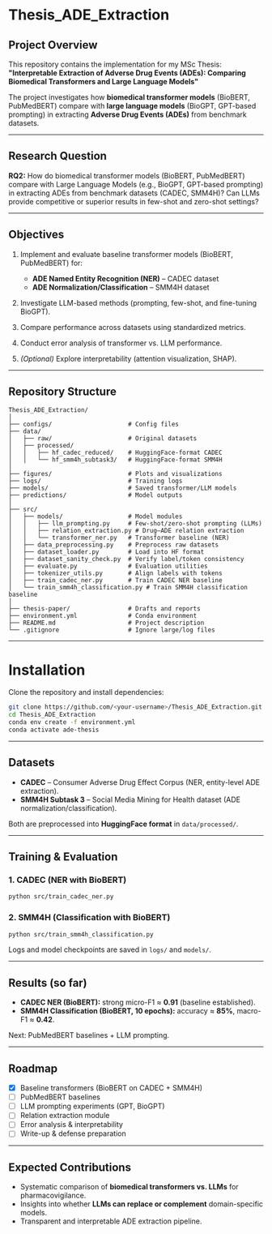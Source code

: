 # Thesis\_ADE\_Extraction

## Project Overview

This repository contains the implementation for my MSc Thesis:
**"Interpretable Extraction of Adverse Drug Events (ADEs): Comparing Biomedical Transformers and Large Language Models"**

The project investigates how **biomedical transformer models** (BioBERT, PubMedBERT) compare with **large language models** (BioGPT, GPT-based prompting) in extracting **Adverse Drug Events (ADEs)** from benchmark datasets.

---

## Research Question

**RQ2:**
How do biomedical transformer models (BioBERT, PubMedBERT) compare with Large Language Models (e.g., BioGPT, GPT-based prompting) in extracting ADEs from benchmark datasets (CADEC, SMM4H)?
Can LLMs provide competitive or superior results in few-shot and zero-shot settings?

---

## Objectives

1. Implement and evaluate baseline transformer models (BioBERT, PubMedBERT) for:

   * **ADE Named Entity Recognition (NER)** – CADEC dataset
   * **ADE Normalization/Classification** – SMM4H dataset
2. Investigate LLM-based methods (prompting, few-shot, and fine-tuning BioGPT).
3. Compare performance across datasets using standardized metrics.
4. Conduct error analysis of transformer vs. LLM performance.
5. *(Optional)* Explore interpretability (attention visualization, SHAP).

---

## Repository Structure

```
Thesis_ADE_Extraction/
│
├── configs/                     # Config files
├── data/
│   ├── raw/                     # Original datasets
│   ├── processed/
│   │   ├── hf_cadec_reduced/    # HuggingFace-format CADEC
│   │   └── hf_smm4h_subtask3/   # HuggingFace-format SMM4H
│
├── figures/                     # Plots and visualizations
├── logs/                        # Training logs
├── models/                      # Saved transformer/LLM models
├── predictions/                 # Model outputs
│
├── src/
│   ├── models/                  # Model modules
│   │   ├── llm_prompting.py     # Few-shot/zero-shot prompting (LLMs)
│   │   ├── relation_extraction.py # Drug–ADE relation extraction
│   │   └── transformer_ner.py   # Transformer baseline (NER)
│   ├── data_preprocessing.py    # Preprocess raw datasets
│   ├── dataset_loader.py        # Load into HF format
│   ├── dataset_sanity_check.py  # Verify label/token consistency
│   ├── evaluate.py              # Evaluation utilities
│   ├── tokenizer_utils.py       # Align labels with tokens
│   ├── train_cadec_ner.py       # Train CADEC NER baseline
│   └── train_smm4h_classification.py # Train SMM4H classification baseline
│
├── thesis-paper/                # Drafts and reports
├── environment.yml              # Conda environment
├── README.md                    # Project description
└── .gitignore                   # Ignore large/log files
```

---

# Installation

Clone the repository and install dependencies:

```bash
git clone https://github.com/<your-username>/Thesis_ADE_Extraction.git
cd Thesis_ADE_Extraction
conda env create -f environment.yml
conda activate ade-thesis
```

---

## Datasets

* **CADEC** – Consumer Adverse Drug Effect Corpus (NER, entity-level ADE extraction).
* **SMM4H Subtask 3** – Social Media Mining for Health dataset (ADE normalization/classification).

Both are preprocessed into **HuggingFace format** in `data/processed/`.

---

## Training & Evaluation

### 1. CADEC (NER with BioBERT)

```bash
python src/train_cadec_ner.py
```

### 2. SMM4H (Classification with BioBERT)

```bash
python src/train_smm4h_classification.py
```

Logs and model checkpoints are saved in `logs/` and `models/`.

---

## Results (so far)

* **CADEC NER (BioBERT):** strong micro-F1 ≈ **0.91** (baseline established).
* **SMM4H Classification (BioBERT, 10 epochs):** accuracy ≈ **85%**, macro-F1 ≈ **0.42**.

Next: PubMedBERT baselines + LLM prompting.

---

## Roadmap

* [x] Baseline transformers (BioBERT on CADEC + SMM4H)
* [ ] PubMedBERT baselines
* [ ] LLM prompting experiments (GPT, BioGPT)
* [ ] Relation extraction module
* [ ] Error analysis & interpretability
* [ ] Write-up & defense preparation

---

## Expected Contributions

* Systematic comparison of **biomedical transformers vs. LLMs** for pharmacovigilance.
* Insights into whether **LLMs can replace or complement** domain-specific models.
* Transparent and interpretable ADE extraction pipeline.


